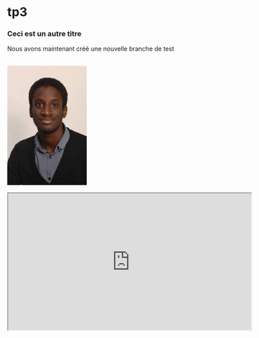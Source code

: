 # tp3

### Ceci est un autre titre

Nous avons maintenant créé une nouvelle branche de test
<br>
<br>

![abdoulaye](./images/abdoulaye.jpg)


<iframe width="560" height="315" src="https://www.youtube.com/watch?v=NO8ExekHgmk&ab_channel=Ninho" frameborder="5" allowfullscreen></iframe>
